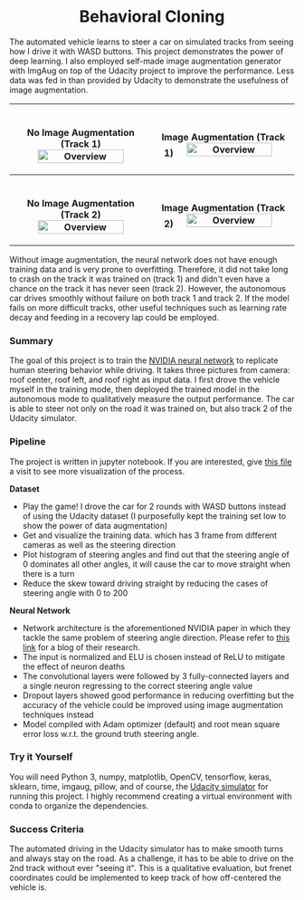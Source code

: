 <h1 align="center">Behavioral Cloning</h1>

The automated vehicle learns to steer a car on simulated tracks from seeing how I drive it with WASD buttons. This project demonstrates the power of deep learning. I also employed self-made image augmentation generator with ImgAug on top of the Udacity project to improve the performance. Less data was fed in than provided by Udacity to demonstrate the usefulness of image augmentation. 

<table style="width:100%" align="center" valign="center">
  <tr>
    <th width="50%">
      <p align="center">
          <br>No Image Augmentation (Track 1)
          <a><img src="output_gif/Track1.gif" alt="Overview" width="80%" height="80%"></a>
      </p>
    </th>
    <th width="50%">
      <p align="center">
          <br>Image Augmentation (Track 1)
          <a><img src="output_gif/Track1_with_Aug.gif" alt="Overview" width="80%" height="80%"></a>
      </p>
    </th>
  </tr>
    <tr>
    <th width="50%">
      <p align="center">
          <br>No Image Augmentation (Track 2)
          <a><img src="output_gif/Track2.gif" alt="Overview" width="80%" height="80%"></a>
      </p>
    </th>
    <th width="50%">
      <p align="center">
          <br>Image Augmentation (Track 2)
          <a><img src="output_gif/Track2_with_Aug.gif" alt="Overview" width="80%" height="80%"></a>
      </p>
    </th>
  </tr>
</table>

Without image augmentation, the neural network does not have enough training data and is very prone to overfitting. Therefore, it did not take long to crash on the track it was trained on (track 1) and didn't even have a chance on the track it has never seen (track 2). However, the autonomous car drives smoothly without failure on both track 1 and track 2. If the model fails on more difficult tracks, other useful techniques such as learning rate decay and feeding in a recovery lap could be employed. 

### Summary

The goal of this project is to train the [NVIDIA neural network](https://arxiv.org/pdf/1604.07316v1.pdf) to replicate human steering behavior while driving. It takes three pictures from camera: roof center, roof left, and roof right as input data. I first drove the vehicle myself in the training mode, then deployed the trained model in the autonomous mode to qualitatively measure the output performance. The car is able to steer not only on the road it was trained on, but also track 2 of the Udacity simulator. 

### Pipeline

The project is written in jupyter notebook. If you are interested, give [this file](BehavioralCloningwithAug.ipynb) a visit to see more visualization of the process.

**Dataset**
- Play the game! I drove the car for 2 rounds with WASD buttons instead of using the Udacity dataset (I purposefully kept the training set low to show the power of data augmentation)
- Get and visualize the training data. which has 3 frame from different cameras as well as the steering direction
- Plot histogram of steering angles and find out that the steering angle of 0 dominates all other angles, it will cause the car to move straight when there is a turn
- Reduce the skew toward driving straight by reducing the cases of steering angle with 0 to 200

**Neural Network**
- Network architecture is the aforementioned NVIDIA paper in which they tackle the same problem of steering angle direction. Please refer to [this link](https://devblogs.nvidia.com/deep-learning-self-driving-cars/) for a blog of their research.
- The input is normalized and ELU is chosen instead of ReLU to mitigate the effect of neuron deaths
- The convolutional layers were followed by 3 fully-connected layers and a single neuron regressing to the correct steering angle value
- Dropout layers showed good performance in reducing overfitting but the accuracy of the vehicle could be improved using image augmentation techniques instead
- Model compiled with Adam optimizer (default) and root mean square error loss w.r.t. the ground truth steering angle. 

### Try it Yourself

You will need Python 3, numpy, matplotlib, OpenCV, tensorflow, keras, sklearn, time, imgaug, pillow, and of course, the [Udacity simulator](https://d17h27t6h515a5.cloudfront.net/topher/2016/November/5831f290_simulator-macos/simulator-macos.zip
) for running this project.
I highly recommend creating a virtual environment with conda to organize the dependencies.

### Success Criteria

The automated driving in the Udacity simulator has to make smooth turns and always stay on the road. As a challenge, it has to be able to drive on the 2nd track without ever "seeing it". This is a qualitative evaluation, but frenet coordinates could be implemented to keep track of how off-centered the vehicle is. 
